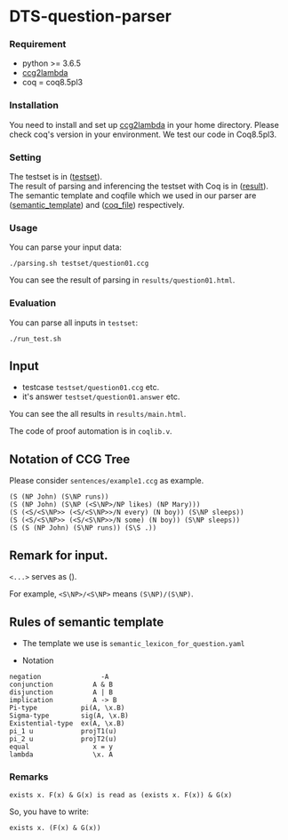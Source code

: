 # DTS-question-parser

### Requirement

- python >= 3.6.5
- [ccg2lambda](https://github.com/mynlp/ccg2lambda)
- coq = coq8.5pl3
   

### Installation
You need to install and set up [ccg2lambda](https://github.com/mynlp/ccg2lambda) in your home directory.
Please check coq's version in your environment. We test our code in Coq8.5pl3. 

### Setting
The testset is in ([testset](https://github.com/Kazuuuuuki/DTS-question-parser/tree/master/testset)).  
The result of parsing and inferencing the testset with Coq is in ([result](https://github.com/Kazuuuuuki/DTS-question-parser/tree/master/results)).  
The semantic template and coqfile which we used in our parser are ([semantic_template](https://github.com/Kazuuuuuki/DTS-question-parser/blob/master/semantic_lexicon_for_question.yaml)) and ([coq_file](https://github.com/Kazuuuuuki/DTS-question-parser/blob/master/coqlib.v)) respectively.


### Usage
You can parse your input data: 

```
./parsing.sh testset/question01.ccg
```

You can see the result of parsing in `results/question01.html`.

### Evaluation
You can parse all inputs in `testset`:

```
./run_test.sh
```
## Input
- testcase `testset/question01.ccg`  etc.
- it's answer `testset/question01.answer` etc.

You can see the all results in `results/main.html`.

The code of proof automation is in `coqlib.v`.


## Notation of CCG Tree

Please consider `sentences/example1.ccg` as example.

```
(S (NP John) (S\NP runs))
(S (NP John) (S\NP (<S\NP>/NP likes) (NP Mary)))
(S (<S/<S\NP>> (<S/<S\NP>>/N every) (N boy)) (S\NP sleeps))
(S (<S/<S\NP>> (<S/<S\NP>>/N some) (N boy)) (S\NP sleeps))
(S (S (NP John) (S\NP runs)) (S\S .))
```

## Remark for input.

`<...>` serves as ().

For example, `<S\NP>/<S\NP>` means `(S\NP)/(S\NP)`.

## Rules of semantic template

- The template we use is `semantic_lexicon_for_question.yaml`

- Notation

```
negation               -A
conjunction          A & B
disjunction          A | B
implication          A -> B
Pi-type           pi(A, \x.B)
Sigma-type        sig(A, \x.B)
Existential-type  ex(A, \x.B)
pi_1 u            projT1(u)
pi_2 u            projT2(u)
equal                x = y
lambda               \x. A
```

### Remarks
```
exists x. F(x) & G(x) is read as (exists x. F(x)) & G(x) 
```
So, you have to write:
```
exists x. (F(x) & G(x)) 
```



